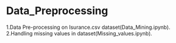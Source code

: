 # Data_Preprocessing
1.Data Pre-processing on Isurance.csv dataset(Data_Mining.ipynb).  
2.Handling missing values in dataset(Missing_values.ipynb).  

